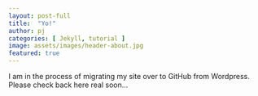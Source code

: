 ```yaml
---
layout: post-full
title:  "Yo!"
author: pj
categories: [ Jekyll, tutorial ]
image: assets/images/header-about.jpg
featured: true
---
```

I am in the process of migrating my site over to GitHub from Wordpress. Please check back here real soon...